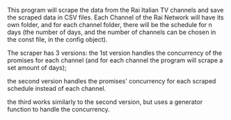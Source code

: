 This program will scrape the data from the Rai Italian TV channels and save the scraped data in CSV files. Each Channel of the Rai Network will have its own folder, and for each channel folder, there will be the schedule for n days (the number of days, and the number of channels can be chosen in the const file, in the config object).

The scraper has 3 versions: the 1st version handles the concurrency of the promises for each channel (and for each channel the program will scrape a set amount of days);

the second version handles the promises' concurrency for each scraped schedule instead of each channel. 

the third works similarly to the second version, but uses a generator function to handle the concurrency.